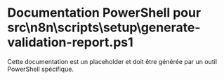 # Documentation PowerShell pour src\n8n\scripts\setup\generate-validation-report.ps1

Cette documentation est un placeholder et doit être générée par un outil PowerShell spécifique.
